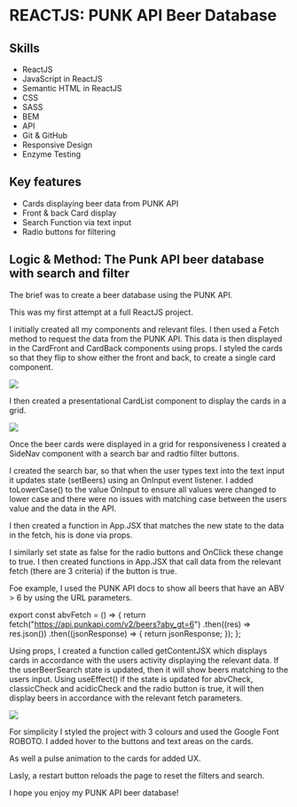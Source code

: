 <h1> REACTJS: PUNK API Beer Database</h1>

<h2>Skills</h2>

<ul>
<li>ReactJS</li>
<li>JavaScript in ReactJS</li>
<li>Semantic HTML in ReactJS</li>
<li>CSS</li>
<li>SASS</li>
<li>BEM</li>
<li>API</li>
<li>Git & GitHub</li>
<li>Responsive Design</li>
<li>Enzyme Testing</li>
</ul>

<h2>Key features</h2>

<ul>
<li>Cards displaying beer data from PUNK API</li>
<li>Front & back Card display</li>
<li>Search Function via text input</li>
<li>Radio buttons for filtering</li>
</ul>

<h2>Logic & Method: The Punk API beer database with search and filter</h2>

The brief was to create a beer database using the PUNK API.

This was my first attempt at a full ReactJS project.

I initially created all my components and relevant files. I then used a Fetch method to request the data from the PUNK API.
This data is then displayed in the CardFront and CardBack components using props.
I styled the cards so that they flip to show either the front and back, to create a single card component.

<img src="../components/assets/beercard.gif">

I then created a presentational CardList component to display the cards in a grid.

<img src="../components/assets/multibeers.gif">

Once the beer cards were displayed in a grid for responsiveness I created a SideNav component with a search bar and radtio filter buttons.

I created the search bar, so that when the user types text into the text input it updates state (setBeers) using an OnInput event listener. I added toLowerCase() to the value OnInput to ensure all values were changed to lower case and there were no issues with matching case between the users value and the data in the API.

I then created a function in App.JSX that matches the new state to the data in the fetch, his is done via props.

I similarly set state as false for the radio buttons and OnClick these change to true.
I then created functions in App.JSX that call data from the relevant fetch (there are 3 criteria) if the button is true.

Foe example, I used the PUNK API docs to show all beers that have an ABV > 6 by using the URL parameters.

export const abvFetch = () => {
return fetch("https://api.punkapi.com/v2/beers?abv_gt=6")
.then((res) => res.json())
.then((jsonResponse) => {
return jsonResponse;
});
};

Using props, I created a function called getContentJSX which displays cards in accordance with the users activity displaying the relevant data. If the userBeerSearch state is updated, then it will show beers matching to the users input.
Using useEffect() if the state is updated for abvCheck, classicCheck and acidicCheck and the radio button is true, it will then display beers in accordance with the relevant fetch parameters.

<img src="../components/assets/finalbeers.gif">

For simplicity I styled the project with 3 colours and used the Google Font ROBOTO. I added hover to the buttons and text areas on the cards.

As well a pulse animation to the cards for added UX.

Lasly, a restart button reloads the page to reset the filters and search.

I hope you enjoy my PUNK API beer database!
